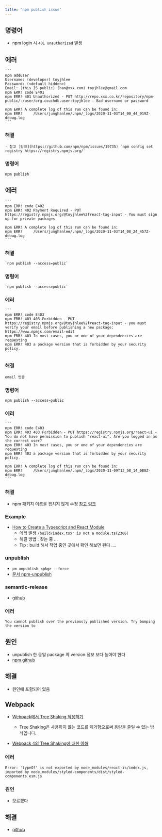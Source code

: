 ```yaml
---
title: 'npm publish issue'
---
```


## 명령어

-   npm login 시 `401 unauthorized` 발생

## 에러

    ```
    npm adduser
    Username: (developer) toyjhlee
    Password: (<default hidden>)
    Email: (this IS public) (han@xxx.com) toyjhlee@gmail.com
    npm ERR! code E401
    npm ERR! 401 Unauthorized - PUT http://repo.xxx.co.kr/repository/npm-public/-/user/org.couchdb.user:toyjhlee - Bad username or password

    npm ERR! A complete log of this run can be found in:
    npm ERR!     /Users/junghanlee/.npm/_logs/2020-11-03T14_00_44_919Z-debug.log
    ```

### 해결

    - 참고 [링크](https://github.com/npm/npm/issues/19735) `npm config set registry https://registry.npmjs.org/`

### 명령어

    npm publish

## 에러

    ```
    npm ERR! code E402
    npm ERR! 402 Payment Required - PUT https://registry.npmjs.org/@toyjhlee%2freact-tag-input - You must sign up for private packages

    npm ERR! A complete log of this run can be found in:
    npm ERR!     /Users/junghanlee/.npm/_logs/2020-11-03T14_08_24_457Z-debug.log
    ```

### 해결

    `npm publish --access=public`

### 명령어

    `npm publish --access=public`

### 에러

    ```
    npm ERR! code E403
    npm ERR! 403 403 Forbidden - PUT https://registry.npmjs.org/@toyjhlee%2freact-tag-input - you must verify your email before publishing a new package: https://www.npmjs.com/email-edit
    npm ERR! 403 In most cases, you or one of your dependencies are requesting
    npm ERR! 403 a package version that is forbidden by your security policy.
    ```

### 해결

    email 인증

### 명령어

    npm publish --access=public

### 에러

    ```
    npm ERR! code E403
    npm ERR! 403 403 Forbidden - PUT https://registry.npmjs.org/react-ui - You do not have permission to publish "react-ui". Are you logged in as the correct user?
    npm ERR! 403 In most cases, you or one of your dependencies are requesting
    npm ERR! 403 a package version that is forbidden by your security policy.

    npm ERR! A complete log of this run can be found in:
    npm ERR!     /Users/junghanlee/.npm/_logs/2020-11-09T13_58_14_688Z-debug.log
    ```

### 해결

-   npm 패키지 이름을 겹치지 않게 수정 [참고 링크](https://thebook.io/080229/ch05/05-01/)

### Example

-   [How to Create a Typescript and React Module](https://www.pluralsight.com/guides/react-typescript-module-create)
    -   에러 발생 `/build/index.tsx' is not a module.ts(2306)`
    -   해결 방법 : 찾는 중 ...
    -   Tip : build 해서 작업 중인 곳에서 확인 해보면 된다 ....

### unpublish

-   `pm unpublish <pkg> --force`
-   [문서 npm-unpublish](https://docs.npmjs.com/cli/v6/commands/npm-unpublish)

### semantic-release

-   [github](https://github.com/semantic-release/semantic-release)

### 에러

```
You cannot publish over the previously published version. Try bumping the version to
```

## 원인

-   unpublish 한 동일 package 의 version 정보 보다 높아야 한다
-   [npm github](https://github.com/npm/npm/issues/9266)

## 해결

-   원인에 포함되어 있음

## Webpack

-   [Webpack에서 Tree Shaking 적용하기](https://medium.com/naver-fe-platform/webpack%EC%97%90%EC%84%9C-tree-shaking-%EC%A0%81%EC%9A%A9%ED%95%98%EA%B8%B0-1748e0e0c365)

    -   Tree Shaking은 사용하지 않는 코드를 제거함으로써 용량을 줄일 수 있는 방식입니다.

-   [Webpack 4의 Tree Shaking에 대한 이해](https://huns.me/development/2265)

### 에러

```
Error: 'typeOf' is not exported by node_modules/react-is/index.js, imported by node_modules/styled-components/dist/styled-components.esm.js
```

### 원인

-   모르겠다

## 해결

-   [github](https://github.com/styled-components/styled-components/issues/3256#issuecomment-694144760)
